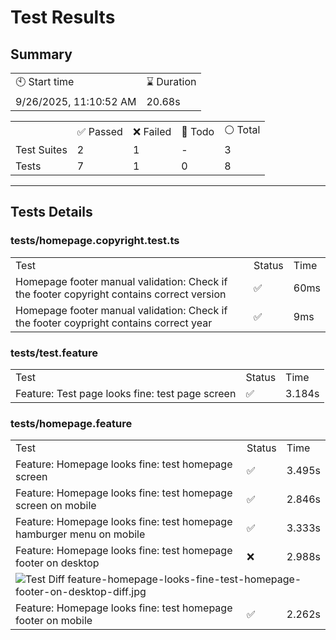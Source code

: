 


<h1>Test Results</h1>
<h2>Summary</h2>
<table>
  <tbody>
  <tr><td>🕙 Start time</td><td>⌛ Duration</td></tr>
  <tr><td>9/26/2025, 11:10:52 AM</td><td>20.68s</td></tr>
  </tbody>
</table>
<table>
  <tbody>
  <tr><td></td><td>✅ Passed</td><td>❌ Failed</td><td>🚧 Todo</td><td>⚪ Total</td></tr>
  <tr><td>Test Suites</td><td>2</td><td>1</td><td>-</td><td>3</td></tr>
  <tr><td>Tests</td><td>7</td><td>1</td><td>0</td><td>8</td></tr>
  </tbody>
</table><hr/>
  <h2>Tests Details</h2><h3>tests/homepage.copyright.test.ts</h3>
    <table>
      <tbody>
      <tr><td>Test</td><td>Status</td><td>Time</td></tr><tr><td>Homepage footer manual validation: Check if the footer copyright contains correct version</td><td>✅</td><td>60ms</td></tr><tr><td>Homepage footer manual validation: Check if the footer coypright contains correct year</td><td>✅</td><td>9ms</td></tr></tbody>
    </table><h3>tests/test.feature</h3>
    <table>
      <tbody>
      <tr><td>Test</td><td>Status</td><td>Time</td></tr><tr><td>Feature: Test page looks fine: test page screen</td><td>✅</td><td>3.184s</td></tr></tbody>
    </table><h3>tests/homepage.feature</h3>
    <table>
      <tbody>
      <tr><td>Test</td><td>Status</td><td>Time</td></tr><tr><td>Feature: Homepage looks fine: test homepage screen</td><td>✅</td><td>3.495s</td></tr><tr><td>Feature: Homepage looks fine: test homepage screen on mobile</td><td>✅</td><td>2.846s</td></tr><tr><td>Feature: Homepage looks fine: test homepage hamburger menu on mobile</td><td>✅</td><td>3.333s</td></tr><tr><td>Feature: Homepage looks fine: test homepage footer on desktop</td><td>❌</td><td>2.988s</td></tr><tr>
    <td colspan="3"><img src="https:/github.com/exadel-inc/esl/blob/diff-report/homepage.feature/feature-homepage-looks-fine-test-homepage-footer-on-desktop-diff.jpg?raw=true" alt="Test Diff feature-homepage-looks-fine-test-homepage-footer-on-desktop-diff.jpg"/></td>
  </tr><tr><td>Feature: Homepage looks fine: test homepage footer on mobile</td><td>✅</td><td>2.262s</td></tr></tbody>
    </table>